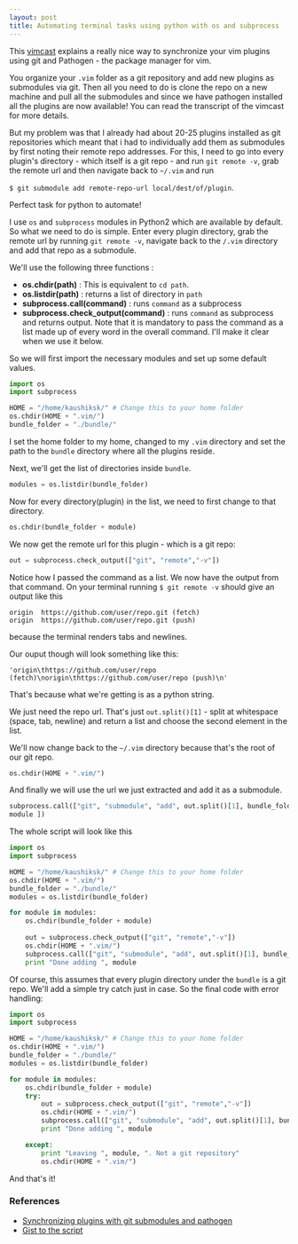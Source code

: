 ```yaml
---
layout: post
title: Automating terminal tasks using python with os and subprocess
---
```


This [vimcast](http://vimcasts.org/episodes/synchronizing-plugins-with-git-submodules-and-pathogen/) explains a really nice way to synchronize your vim plugins using git and Pathogen - the package manager for vim. 

You organize your `.vim` folder as a git repository and add new plugins as submodules via git. Then all you need to do is clone the repo on a new machine and pull all the submodules and since we have pathogen installed all the plugins are now available! You can read the transcript of the vimcast for more details.

But my problem was that I already had about 20-25 plugins installed as git repositories which meant that i had to individually add them as submodules by first noting their remote repo addresses. For this, I need to go into every plugin's directory - which itself is a git repo - and run `git remote -v`, grab the remote url and then navigate back to `~/.vim` and run 

`$ git submodule add remote-repo-url local/dest/of/plugin`. 

Perfect task for python to automate!

I use `os` and `subprocess` modules in Python2 which are available by default. So what we need to do is simple. Enter every plugin directory, grab the remote url by running `git remote -v`, navigate back to the `/.vim` directory and add that repo as a submodule.

We'll use the following three functions :
 - **os.chdir(path)**                     : This is equivalent to `cd path`.
 - **os.listdir(path)**                   : returns a list of directory in `path`
 - **subprocess.call(command)**           : runs `command` as a subprocess
 - **subprocess.check_output(command)**   : runs `command` as subprocess and returns output. Note that it is mandatory to pass the command as a list made up of every word in the overall command. I'll make it clear when we use it below.

So we will first import the necessary modules and set up some default values.
```python
import os
import subprocess

HOME = "/home/kaushiksk/" # Change this to your home folder
os.chdir(HOME + ".vim/")
bundle_folder = "./bundle/"
```

I set the home folder to my home, changed to my `.vim` directory and set the path to the `bundle` directory where all the plugins reside.

Next, we'll get the list of directories inside `bundle`.

```python
modules = os.listdir(bundle_folder)
```

Now for every directory(plugin) in the list, we need to first change to that directory.

```python
os.chdir(bundle_folder + module)
```

We now get the remote url for this plugin - which is a git repo:

```python
out = subprocess.check_output(["git", "remote","-v"])
```

Notice how I passed the command as a list. We now have the output from that command.
On your terminal running `$ git remote -v` should give an output like this
```
origin  https://github.com/user/repo.git (fetch)
origin  https://github.com/user/repo.git (push)
```
because the terminal renders tabs and newlines.

Our ouput though will look something like this:

`'origin\thttps://github.com/user/repo (fetch)\norigin\thttps://github.com/user/repo (push)\n'`

That's because what we're getting is as a python string.

We just need the repo url. That's just `out.split()[1]` - split at whitespace (space, tab, newline) and return a list and choose the second element in the list.

We'll now change back to the `~/.vim` directory because that's the root of our
git repo. 
```python
os.chdir(HOME + ".vim/")
```

And finally we will use the url we just extracted and add it as a submodule.
```python
subprocess.call(["git", "submodule", "add", out.split()[1], bundle_folder +
module ])
```

The whole script will look like this
```python
import os
import subprocess

HOME = "/home/kaushiksk/" # Change this to your home folder
os.chdir(HOME + ".vim/")
bundle_folder = "./bundle/"
modules = os.listdir(bundle_folder)

for module in modules:
    os.chdir(bundle_folder + module)
    
	out = subprocess.check_output(["git", "remote","-v"])
	os.chdir(HOME + ".vim/")
	subprocess.call(["git", "submodule", "add", out.split()[1], bundle_folder + module ])
	print "Done adding ", module
```

Of course, this assumes that every plugin directory under the `bundle` is a git repo. We'll add a simple try catch just in case.
So the final code with error handling:

```python
import os
import subprocess

HOME = "/home/kaushiksk/" # Change this to your home folder
os.chdir(HOME + ".vim/")
bundle_folder = "./bundle/"
modules = os.listdir(bundle_folder)

for module in modules:
    os.chdir(bundle_folder + module)
    try:
        out = subprocess.check_output(["git", "remote","-v"])
        os.chdir(HOME + ".vim/")
        subprocess.call(["git", "submodule", "add", out.split()[1], bundle_folder + module ])
        print "Done adding ", module

    except:
        print "Leaving ", module, ". Not a git repository"
		os.chdir(HOME + ".vim/")
```

And that's it!

### References
 - [Synchronizing plugins with git submodules and pathogen](http://vimcasts.org/episodes/synchronizing-plugins-with-git-submodules-and-pathogen/)
 - [Gist to the script](https://gist.github.com/kaushiksk/48381494302de2b158ea7f083fd90a32)
